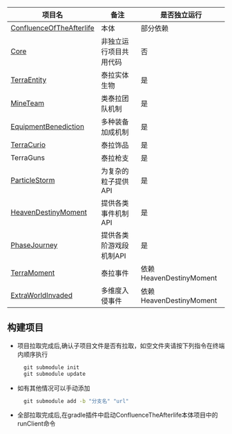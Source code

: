 | 项目名                                                  | 备注            | 是否独立运行                |
|------------------------------------------------------|---------------|-----------------------|
| [ConfluenceOfTheAfterlife](ConfluenceOfTheAfterlife) | 本体            | 部分依赖                  |
| [Core](Core)                                         | 非独立运行项目共用代码   | 否                     |
| [TerraEntity](TerraEntity)                           | 泰拉实体生物        | 是                     |
| [MineTeam](MineTeam)                                 | 类泰拉团队机制       | 是                     |
| [EquipmentBenediction](EquipmentBenediction)         | 多种装备加成机制      | 是                     |
| [TerraCurio](TerraCurio)                             | 泰拉饰品          | 是                     |
| TerraGuns                                            | 泰拉枪支          | 是                     |
| [ParticleStorm](ParticleStorm)                       | 为复杂的粒子提供API   | 是                     |
| [HeavenDestinyMoment](HeavenDestinyMoment)           | 提供各类事件机制API   | 是                     |
| [PhaseJourney](PhaseJourney)                         | 提供各类阶游戏段机制API | 是                     |
| [TerraMoment](TerraMoment)                           | 泰拉事件          | 依赖HeavenDestinyMoment |
| [ExtraWorldInvaded](ExtraWorldInvaded)               | 多维度入侵事件       | 依赖HeavenDestinyMoment |
## 构建项目

- 项目拉取完成后,确认子项目文件是否有拉取，如空文件夹请按下列指令在终端内顺序执行
  ~~~cmd
    git submodule init
    git submodule update
  ~~~

- 如有其他情况可以手动添加
  ~~~cmd
    git submodule add -b "分支名" "url"
  ~~~

- 全部拉取完成后,在gradle插件中启动ConfluenceTheAfterlife本体项目中的runClient命令
